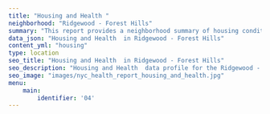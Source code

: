 ```yaml
---
title: "Housing and Health "
neighborhood: "Ridgewood - Forest Hills"
summary: "This report provides a neighborhood summary of housing conditions and related health outcomes. It also describes population characteristics that can increase vulnerability to housing hazards."
data_json: "Housing and Health  in Ridgewood - Forest Hills"
content_yml: "housing"
type: location
seo_title: "Housing and Health  in Ridgewood - Forest Hills"
seo_description: "Housing and Health  data profile for the Ridgewood - Forest Hills neighborhood of NYC."
seo_image: "images/nyc_health_report_housing_and_health.jpg"
menu:
    main:
        identifier: '04'
---
```

